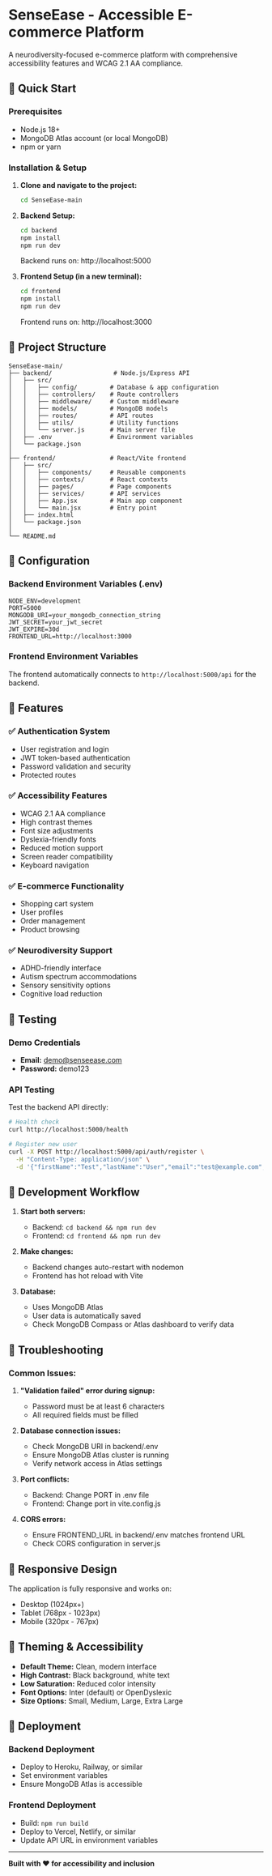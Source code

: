 # SenseEase - Accessible E-commerce Platform

A neurodiversity-focused e-commerce platform with comprehensive accessibility features and WCAG 2.1 AA compliance.

## 🚀 Quick Start

### Prerequisites
- Node.js 18+ 
- MongoDB Atlas account (or local MongoDB)
- npm or yarn

### Installation & Setup

1. **Clone and navigate to the project:**
   ```bash
   cd SenseEase-main
   ```

2. **Backend Setup:**
   ```bash
   cd backend
   npm install
   npm run dev
   ```
   Backend runs on: http://localhost:5000

3. **Frontend Setup (in a new terminal):**
   ```bash
   cd frontend  
   npm install
   npm run dev
   ```
   Frontend runs on: http://localhost:3000

## 📁 Project Structure

```
SenseEase-main/
├── backend/                 # Node.js/Express API
│   ├── src/
│   │   ├── config/         # Database & app configuration
│   │   ├── controllers/    # Route controllers
│   │   ├── middleware/     # Custom middleware
│   │   ├── models/         # MongoDB models
│   │   ├── routes/         # API routes
│   │   ├── utils/          # Utility functions
│   │   └── server.js       # Main server file
│   ├── .env                # Environment variables
│   └── package.json
│
├── frontend/               # React/Vite frontend
│   ├── src/
│   │   ├── components/     # Reusable components
│   │   ├── contexts/       # React contexts
│   │   ├── pages/          # Page components
│   │   ├── services/       # API services
│   │   ├── App.jsx         # Main app component
│   │   └── main.jsx        # Entry point
│   ├── index.html
│   └── package.json
│
└── README.md
```

## 🔧 Configuration

### Backend Environment Variables (.env)
```env
NODE_ENV=development
PORT=5000
MONGODB_URI=your_mongodb_connection_string
JWT_SECRET=your_jwt_secret
JWT_EXPIRE=30d
FRONTEND_URL=http://localhost:3000
```

### Frontend Environment Variables
The frontend automatically connects to `http://localhost:5000/api` for the backend.

## 🎯 Features

### ✅ **Authentication System**
- User registration and login
- JWT token-based authentication
- Password validation and security
- Protected routes

### ✅ **Accessibility Features**
- WCAG 2.1 AA compliance
- High contrast themes
- Font size adjustments
- Dyslexia-friendly fonts
- Reduced motion support
- Screen reader compatibility
- Keyboard navigation

### ✅ **E-commerce Functionality**
- Shopping cart system
- User profiles
- Order management
- Product browsing

### ✅ **Neurodiversity Support**
- ADHD-friendly interface
- Autism spectrum accommodations
- Sensory sensitivity options
- Cognitive load reduction

## 🧪 Testing

### Demo Credentials
- **Email:** demo@senseease.com
- **Password:** demo123

### API Testing
Test the backend API directly:
```bash
# Health check
curl http://localhost:5000/health

# Register new user
curl -X POST http://localhost:5000/api/auth/register \
  -H "Content-Type: application/json" \
  -d '{"firstName":"Test","lastName":"User","email":"test@example.com","password":"test123","phone":"1234567890"}'
```

## 🔄 Development Workflow

1. **Start both servers:**
   - Backend: `cd backend && npm run dev`
   - Frontend: `cd frontend && npm run dev`

2. **Make changes:**
   - Backend changes auto-restart with nodemon
   - Frontend has hot reload with Vite

3. **Database:**
   - Uses MongoDB Atlas
   - User data is automatically saved
   - Check MongoDB Compass or Atlas dashboard to verify data

## 🐛 Troubleshooting

### Common Issues:

1. **"Validation failed" error during signup:**
   - Password must be at least 6 characters
   - All required fields must be filled

2. **Database connection issues:**
   - Check MongoDB URI in backend/.env
   - Ensure MongoDB Atlas cluster is running
   - Verify network access in Atlas settings

3. **Port conflicts:**
   - Backend: Change PORT in .env file
   - Frontend: Change port in vite.config.js

4. **CORS errors:**
   - Ensure FRONTEND_URL in backend/.env matches frontend URL
   - Check CORS configuration in server.js

## 📱 Responsive Design

The application is fully responsive and works on:
- Desktop (1024px+)
- Tablet (768px - 1023px)  
- Mobile (320px - 767px)

## 🎨 Theming & Accessibility

- **Default Theme:** Clean, modern interface
- **High Contrast:** Black background, white text
- **Low Saturation:** Reduced color intensity
- **Font Options:** Inter (default) or OpenDyslexic
- **Size Options:** Small, Medium, Large, Extra Large

## 🚀 Deployment

### Backend Deployment
- Deploy to Heroku, Railway, or similar
- Set environment variables
- Ensure MongoDB Atlas is accessible

### Frontend Deployment  
- Build: `npm run build`
- Deploy to Vercel, Netlify, or similar
- Update API URL in environment variables

---

**Built with ❤️ for accessibility and inclusion**

